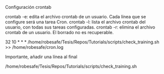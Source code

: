 Configuración crontab 

crontab -e: edita el archivo crontab de un usuario. Cada línea que se configure será una tarea Cron. 
crontab -l: lista el archivo crontab del usuario, con todas sus tareas configuradas.
crontab -r: elimina el archivo crontab de un usuario. El borrado no es recuperable.


32 10 * * * /home/robesafe/Tesis/Repos/Tutorials/scripts/check_training.sh >> /home/robesafe/cron.log

Importante, añadir una línea al final 

/home/robesafe/Tesis/Repos/Tutorials/scripts/check_training.sh